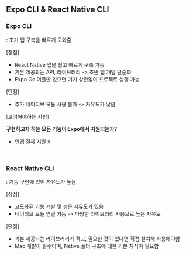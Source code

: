 ## Expo CLI & React Native CLI 

### Expo CLI
: 초기 앱 구축을 빠르게 도와줌

[장점]
- React Native 앱을 쉽고 빠르게 구축 가능
- 기본 제공되는 API, 라이브러리 -> 초반 앱 개발 단순화
- Expo Go 어플만 있으면 기기 상관없이 프로젝트 실행 가능

[단점]
- 추가 네이티브 모듈 사용 불가 -> 자유도가 낮음


[고려해야하는 사항]

**구현하고자 하는 모든 기능이 Expo에서 지원되는가?**

- 인앱 결제 지원 x

<br/>

### React Native CLI 
: 기능 구현에 있어 자유도가 높음

[장점]
- 고도화된 기능 개발 및 높은 자유도가 있음
- 네이티브 모듈 연결 가능
    -> 다양한 라이브러리 사용으로 높은 자유도

[단점]
- 기본 제공되는 라이브러리가 적고, 필요한 것이 있다면 직접 설치해 사용해야함
- Mac 개발이 필수이며, Native 폴더 구조에 대한 기본 지식이 필요함

